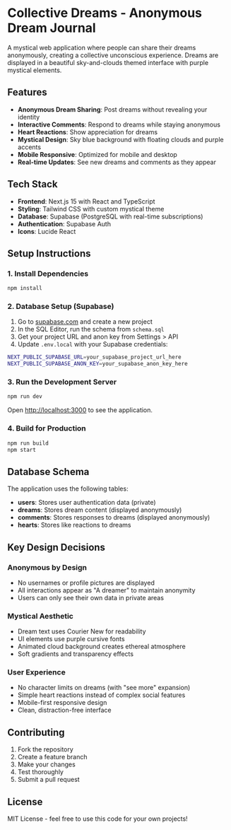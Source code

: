 # Collective Dreams - Anonymous Dream Journal

A mystical web application where people can share their dreams anonymously, creating a collective unconscious experience. Dreams are displayed in a beautiful sky-and-clouds themed interface with purple mystical elements.

## Features

- **Anonymous Dream Sharing**: Post dreams without revealing your identity
- **Interactive Comments**: Respond to dreams while staying anonymous
- **Heart Reactions**: Show appreciation for dreams
- **Mystical Design**: Sky blue background with floating clouds and purple accents
- **Mobile Responsive**: Optimized for mobile and desktop
- **Real-time Updates**: See new dreams and comments as they appear

## Tech Stack

- **Frontend**: Next.js 15 with React and TypeScript
- **Styling**: Tailwind CSS with custom mystical theme
- **Database**: Supabase (PostgreSQL with real-time subscriptions)
- **Authentication**: Supabase Auth
- **Icons**: Lucide React

## Setup Instructions

### 1. Install Dependencies

```bash
npm install
```

### 2. Database Setup (Supabase)

1. Go to [supabase.com](https://supabase.com) and create a new project
2. In the SQL Editor, run the schema from `schema.sql`
3. Get your project URL and anon key from Settings > API
4. Update `.env.local` with your Supabase credentials:

```bash
NEXT_PUBLIC_SUPABASE_URL=your_supabase_project_url_here
NEXT_PUBLIC_SUPABASE_ANON_KEY=your_supabase_anon_key_here
```

### 3. Run the Development Server

```bash
npm run dev
```

Open [http://localhost:3000](http://localhost:3000) to see the application.

### 4. Build for Production

```bash
npm run build
npm start
```

## Database Schema

The application uses the following tables:

- **users**: Stores user authentication data (private)
- **dreams**: Stores dream content (displayed anonymously)
- **comments**: Stores responses to dreams (displayed anonymously)
- **hearts**: Stores like reactions to dreams

## Key Design Decisions

### Anonymous by Design
- No usernames or profile pictures are displayed
- All interactions appear as "A dreamer" to maintain anonymity
- Users can only see their own data in private areas

### Mystical Aesthetic
- Dream text uses Courier New for readability
- UI elements use purple cursive fonts
- Animated cloud background creates ethereal atmosphere
- Soft gradients and transparency effects

### User Experience
- No character limits on dreams (with "see more" expansion)
- Simple heart reactions instead of complex social features
- Mobile-first responsive design
- Clean, distraction-free interface

## Contributing

1. Fork the repository
2. Create a feature branch
3. Make your changes
4. Test thoroughly
5. Submit a pull request

## License

MIT License - feel free to use this code for your own projects!
